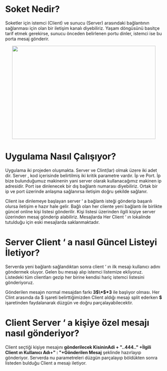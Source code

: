# Soket Nedir?

Soketler için istemci (Client) ve sunucu (Server) arasındaki bağlantının sağlanması için olan bir iletişim kanalı diyebiliriz. Yaşam döngüsünü basitçe tarif etmek gerekirse, sunucu önceden belirlenen portu dinler, istemci ise bu porta mesaj gönderir.

<p align="center">
  <img width="460" height="300" src="https://user-images.githubusercontent.com/16051653/54145782-b6ae1080-443f-11e9-8a7b-283c94924031.png">
</p>


 

# Uygulama Nasıl Çalışıyor?

Uygulama iki projeden oluşmakta. Server ve Clint(lar) olmak üzere iki adet dir. Server , kod içerisinde belirtilmiş iki kritik parametre vardır. İp ve Port. İp bize bulunduğumuz makinenin yani server olarak kullanacağımız makinen ip adresidir. Port ise dinlenecek bir dış bağlantı numarası diyebiliriz. Ortak bir ip ve port üzerinde anlaşma sağlanırsa iletişim doğru şekilde sağlanır.

Client ise dinlemeye başlayan server ‘ a bağlantı isteği gönderip başarılı olursa iletişim e hazır hale gelir. Bağlı olan her cliente yeni bağlantı ile birlikte güncel online kişi listesi gönderilir. Kişi listesi üzerinden ilgili kişiye server üzerinden mesaj gönderip alabiliriz. Mesajlarda Her Client ‘ ın lokalinde tutulduğu için eski mesajlarda saklanmaktadır.


# Server Client ‘ a nasıl Güncel Listeyi İletiyor?

Serverda yeni bağlantı sağlandıktan sonra client ‘ ın ilk mesajı kullanıcı adını göndermek oluyor. Gelen bu mesajı alıp istemci listemize ekliyoruz. Listedeki tüm clientları gezip her birine kendisi hariç istemci listesini gönderiyoruz.

Gönderilen mesajın normal mesajdan farkı **3$\*$\*3** ile başlıyor olması. Her Clint arasında da $ işareti belirttiğimizden Client aldığı mesajı split ederken **$** işaretinden faydalanarak düzgün ve doğru parçalayabilecektir.


# Client Server ‘ a kişiye özel mesajı nasıl gönderiyor?

Client seçtiği kişiye mesajını **gönderilecek KisininAdi + "..444.." +İlgili Client ın Kullanıcı Adı+" : "+Gönderilen Mesaj** şeklinde hazırlayıp gönderiyor. Serverda nu parametreleri düzgün parçalayıp böldükten sonra listeden bulduğu Client a mesajı iletiyor.
